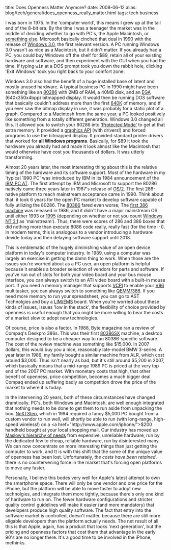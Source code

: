 title:  Does Openness Matter Anymore?
date: 2008-06-12
alias: blog/tech/general/does_openness_really_matter.html
tags: tech business

I was born in 1975. In the 'computer world', this means I grew up at
the tail end of the 8-bit era. By the time I was a teenager the market
was in the middle of deciding whether to go with PC's, the Apple
Macintosh, or <a
href="http://en.wikipedia.org/wiki/DESQview#DESQview.2FX">something
else</a>. Microsoft basically cinched that deal in 1990 with the
release of <a href="http://en.wikipedia.org/wiki/Windows_3.0">Windows
3.0</a>, the first relevant version. A PC running Windows 3.0 wasn't
as nice as a Macintosh, but it didn't matter. If you already had a PC,
you could buy Windows off the shelf for $89, retain all of your
existing hardware and software, and then experiment with the GUI when
you had the time. If typing <tt>win</tt> at a DOS prompt took you down
the rabbit hole, clicking 'Exit Windows' took you right back to your
comfort zone.

Windows 3.0 also had the benefit of a huge installed base of latent
and mostly unused hardware. A typical business PC in 1990 might have
been something like an <a
href="http://en.wikipedia.org/wiki/Intel_80286">80286</a> with 2MB of
RAM, a 40MB disk, and an <a
href="http://en.wikipedia.org/wiki/Enhanced_Graphics_Adapter">EGA</a>
(640x350x4bpp) bitmapped display. It would then be running DOS
software that basically couldn't address more than the first <a
href="http://en.wikipedia.org/wiki/Conventional_memory">640K</a> of
memory, and tf you ever saw the bitmap display in use, it was probably
for a static plot of a graph. Compared to a Macintosh from the same
year, a PC looked positively like something from a totally different
generation. Windows 3.0 changed all this. It allowed you to switch
your 80286 into <a
href="http://en.wikipedia.org/wiki/Protected_mode">'Protected
Mode'</a> to get at that extra memory. It provided a <a
href="http://en.wikipedia.org/wiki/Graphics_Device_Interface">graphics
API</a> (with drivers!) and forced programs to use the bitmapped
display. It provided standard printer drivers that worked for <b>all
Windows programs</b>. Basically, for $89 it took the hardware you
already had and made it look almost like the Macintosh that would
otherwise have cost you thousands of dollars. It was utterly
transforming.

Almost 20 years later, the most interesting thing about this is the
relative timing of the hardware and its software support. Most of the
hardware in my 'typical 1990 PC' was introduced by IBM in its 1984
announcement of the <a
href="http://www.vintage-computer.com/ibmpcat.shtml">IBM PC AT</a>.
The first attempt by IBM and Microsoft to support the 80286 natively
came three years later in 1987's release of <a
href="http://en.wikipedia.org/wiki/OS/2">OS/2</a>. The first
286-native platform to reach mainstream acceptance came in 1990. Think
about that: it took 6 years for the open PC market to develop software
capable of fully utilizing the 80286.  The <a
href="http://en.wikipedia.org/wiki/Intel_80386">80386</a> fared even
worse; The <a
href="http://en.wikipedia.org/wiki/Compaq#Deskpro_386">first 386
machine</a> was released in 1986, and it didn't have a major
mainstream OS until either 1993 or <a
href="http://en.wikipedia.org/wiki/Windows_95">1995</a> (depending on
whether or not you count <a
href="http://en.wikipedia.org/wiki/Windows_NT_3.1">Windows NT 3.1</a>
as 'mainstream'). Thus, there were scores of 286 and 386 boxes that
did nothing more than execute 8086 code really, really fast (for the
time :-)). In modern terms, this is analogous to a vendor introducing
a hardware devide today and then delaying software support until 2018.

This is emblematic of the hugely diminishing value of an open device
platform in today's computer industry. In 1989, using a computer was
largely an exercise in getting the damn thing to work.  When those are
the issues you're worried about as a PC user, an open platform is
helpful because it enables a broader selection of vendors for parts
and software. If you've run out of slots for both your video board and
your bus mouse interface, you can always switch to an ATI video board
with a built-in mouse port. If you need a memory manager that supports
<a href="http://docs.ruudkoot.nl/vcpi.doc">VCPI</a> to enable your <a
href="http://osdev.berlios.de/v86.html">V86</a> multitasker, you can
always switch to something like <a
href="http://en.wikipedia.org/wiki/QEMM">QEMM/386</a>. If you need
more memory to run your spreadsheet, you can go to AST Technolgies and
buy a <a
href="http://www.borrett.id.au/computing/art-1989-01-02.htm">LIM/EMS</a>
board.  When you're worried about these kinds of issues, issues 'low
in the stack', the flexibility of choice provided by openness is
useful enough that you might be more willing to bear the costs of a
market slow to adopt new technologies.

Of course, price is also a factor.  In 1988, Byte magazine ran a
review of Compaq's Deskpro 386s. This was their first <a
href="http://www.borrett.id.au/computing/art-1989-01-02.htm">80386SX</a>
machine, a desktop computer designed to be a cheaper way to run
80386-specific software. The cost of the review machine was something
like $15,000.  In 2007 dollars, this would buy you a nice, reasonably
late-model BMW 3-series. A year later in 1989, my family bought a
similar machine from  ALR, which cost around $3,000. Thus isn't
nearly as bad, but it's still around $5,200 in 2007, which basically
means that a mid-range 1989 PC is priced at the very top end of the
2007 PC market. With monetary costs that high, that other benefit of
openness, price competition, becomes a much bigger deal. Compaq ended
up suffering badly as competition drove the price of the market to
where it is today.

In the intervening 20 years, both of these circumstances have changed
dramtically. PC's, both Windows and Macintosh, are well enough
integrated that nothing needs to be done to get them to run aside from
unpacking the box.  <a
href="http://en.wikipedia.org/wiki/NeXTSTEP">NeXTStep</a>, which in
1994 required a fancy $5,000 PC bought from a custom vendor to run
well, will shortly be able to run (with long-range, high-speed
wireless!) on a <a href="http://www.apple.com/iphone/">$200</a>
handheld bought at your local shopping mall. Our industry has moved up
<a
href="http://en.wikipedia.org/wiki/Maslow%27s_hierarchy_of_needs">Maslow's
hierarchy of needs</a> from expensive, unreliable hardware, run by the
dedicated few to cheap, reliable hardware, run by disinterested
many. We can now concentrate on more interesting things than just
getting the computer to work, and tt is with this shift that the some
of the unique value of openness has been lost. Unfortunately, <i>the
costs have been retained</i>, there is no countervening force in the
market that's forcing open platforms to move any faster.

Personally, I believe this bodes very well for Apple's latest attempt
to own the smartphone space. There will only be one vendor and one
price for the iPhone, but the platform will be able to move faster to
adopt new technolgies, and integrate them more tightly, because
there's only one kind of hardware to run on. The fewer hardware
configurations and stricter quality control guidelines will make it
easier (and more mandatory) that developers produce high quality
software. The fact that entry into the software market is controlled,
doesn't matter, because there are still more eligable developers than
the platform actually needs. The net result of all this is that Apple,
again, has a product that looks 'next generation', but the pricing and
openness factors that cost them that advantage in the early 90's are
no longer there. It's a good time to be involved in the iPhone,
methinks.
